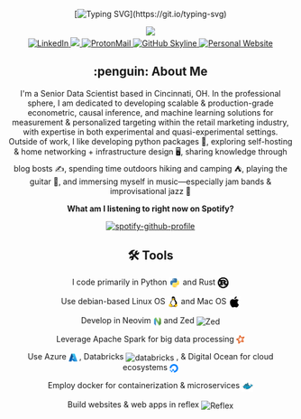 <div align="center">
  
[![Typing SVG](https://readme-typing-svg.herokuapp.com?font=Fira+Code&weight=800&size=28&pause=1000&color=2E9FD1&center=true&vCenter=true&width=500&lines=Howdy!+I'm+Jacob...;...I'm+a+Data+Scientist.;Welcome+to+my+Github+Profile!)](https://git.io/typing-svg)

  <img src="https://i.giphy.com/media/v1.Y2lkPTc5MGI3NjExNHVmNjV0bmpvZTdqYjBobmZhbTh6aGRkZzI2YnU2ZzY4cnBqZ3QyOSZlcD12MV9pbnRlcm5hbF9naWZfYnlfaWQmY3Q9Zw/CuuSHzuc0O166MRfjt/giphy.gif" width="300"/>

<div align="center">
  <a href="https://www.linkedin.com/in/japieniazek/">
    <img src="https://img.shields.io/badge/Jacob Pieniazek-0077B5?style=for-the-badge&logo=linkedin&logoColor=white" alt="LinkedIn"/>
  </a>
  <a href="https://medium.com/@jakepenzak">
    <img src="https://img.shields.io/badge/Medium-12100E?style=for-the-badge&logo=medium&logoColor=white"/>
  </a>
  <a href="mailto:jacob@pieniazek.me">
    <img src="https://img.shields.io/badge/jacob@pieniazek.me-8B89CC?style=for-the-badge&logo=protonmail&logoColor=white", alt="ProtonMail"/>
  </a>
  <a href="https://github.com/jakepenzak/jakepenzak" target="_blank">
    <img src="https://img.shields.io/badge/View%20on%20GitHub-%230077B5.svg?&style=for-the-badge&logo=github&logoColor=white" alt="GitHub Skyline"/>
  </a>
  <a href="https://jacob-pieniazek.com" target="_blank">
    <img src="https://img.shields.io/badge/Personal%20Website%20-%20gold?style=for-the-badge" alt="Personal Website"/>
  </a>
</div>

<div align="center">
    <h2>:penguin: About Me</h2>
    <p>I'm a Senior Data Scientist based in Cincinnati, OH. In the professional sphere, I am dedicated to developing scalable & production-grade econometric, causal inference, and machine learning solutions for measurement & personalized targeting within the retail marketing industry, with expertise in both experimental and quasi-experimental settings. Outside of work, I like developing python packages 🐍, exploring self-hosting & home networking + infrastructure design  🖥️, sharing knowledge through blog bosts ✍️, spending time outdoors hiking and camping ⛺, playing the guitar 🎸, and immersing myself in music—especially jam bands & improvisational jazz 🎼 </p>
</div>

**What am I listening to right now on Spotify?**

[![spotify-github-profile](https://spotify-github-profile.kittinanx.com/api/view?uid=jakepenzak&cover_image=true&theme=novatorem&show_offline=false&background_color=121212&interchange=true&bar_color=53b14f&bar_color_cover=false)](https://spotify-github-profile.kittinanx.com/api/view?uid=jakepenzak&redirect=true)

<div align="center">
  <h2>🛠️ Tools </h2>
  
  I code primarily in Python 
  <img src="https://github.com/devicons/devicon/blob/master/icons/python/python-original.svg" 
       title="Python" alt="Python" width="20" height="20" 
       style="vertical-align: middle;" />
  and Rust
  <img src="https://github.com/devicons/devicon/blob/master/icons/rust/rust-original.svg" 
       title="Rust" alt="Rust" width="20" height="20" 
       style="vertical-align: middle;" />
       
  Use debian-based Linux OS
  <img src="https://github.com/devicons/devicon/blob/master/icons/linux/linux-original.svg" 
      title="Linux" alt="Linux" width="20" height="20"
       style="vertical-align: middle;" />
  and Mac OS
  <img src="https://github.com/devicons/devicon/blob/master/icons/apple/apple-original.svg" 
       title="Mac" alt="Mac" width="20" height="20"
       style="vertical-align: middle;" />

  Develop in Neovim
  <img src="https://github.com/devicons/devicon/blob/master/icons/neovim/neovim-original.svg" 
       title="Neovim" alt="Neovim" width="15" height="15" 
       style="vertical-align: middle;" />
  and Zed
  <img src="https://zed.dev/_next/image?url=%2F_next%2Fstatic%2Fmedia%2Flogo_icon.d67dc948.webp&w=64&q=100" 
       title="Zed" alt="Zed" width="15" height="15" 
       style="vertical-align: middle;" />

  Leverage Apache Spark for big data processing
  <img src="https://github.com/devicons/devicon/blob/master/icons/apachespark/apachespark-original.svg" 
       title="Apache Spark" alt="Apache Spark" width="15" height="15" 
       style="vertical-align: middle;" />
       
  Use Azure 
  <img src="https://github.com/devicons/devicon/blob/master/icons/azure/azure-original.svg" 
       title="Azure" alt="Azure" width="15" height="15"
       style="vertical-align: middle;" />
  , Databricks
  <img src="https://user-images.githubusercontent.com/25181517/197845567-86a09ca9-d96f-42c4-9ab1-8bce95ab000d.png" 
    title="databricks" alt="databricks" width="15" height="15"
    style="vertical-align: middle;" />
  , & Digital Ocean for cloud ecosystems
  <img src="https://github.com/devicons/devicon/blob/master/icons/digitalocean/digitalocean-original.svg" 
     title="Digital Ocean" alt="Digital Ocean" width="15" height="15"
     style="vertical-align: middle;" />

  Employ docker for containerization & microservices
  <img src="https://github.com/devicons/devicon/blob/master/icons/docker/docker-original.svg" 
     title="Docker" alt="Docker" width="20" height="20"
     style="vertical-align: middle;" />

  Build websites & web apps in reflex
  <img src="https://avatars.githubusercontent.com/u/104714959?s=200&v=4" 
     title="Reflex" alt="Reflex" width="20" height="20"
     style="vertical-align: middle;" /> 
